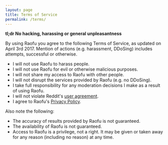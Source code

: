 ```yaml
---
layout: page
title: Terms of Service
permalink: /terms/
---
```


**tl;dr No hacking, harassing or general unpleasantness**

By using Raofu you agree to the following Terms of Service, as updated on April 3rd 2017. Mention of actions (e.g. harassment, DDoSing) includes attempts, successful or otherwise.

- I will not use Raofu to harass people.
- I will not use Raofu for evil or otherwise malicious purposes.
- I will not share my access to Raofu with other people.
- I will not disrupt the services provided by Raofu (e.g. no DDoSing).
- I take full responsibility for any moderation decisions I make as a result of using Raofu.
- I will not violate Reddit's [user agreement](https://www.reddit.com/help/useragreement/).
- I agree to Raofu's [Privacy Policy](/privacy/).

Also note the following:

- The accuracy of results provided by Raofu is not guaranteed.
- The availability of Raofu is not guaranteed.
- Access to Raofu is a privilege, not a right. It may be given or taken away for any reason (including no reason) at any time.
